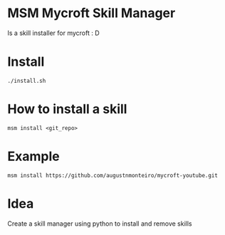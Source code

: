 # MSM Mycroft Skill Manager

Is a skill installer for mycroft : D

# Install
`./install.sh`

# How to install a skill
`msm install <git_repo>`

# Example
`msm install https://github.com/augustnmonteiro/mycroft-youtube.git`

# Idea
Create a skill manager using python to install and remove skills
